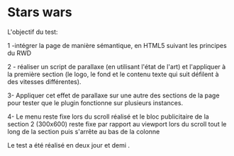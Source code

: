 # Stars wars

L'objectif du test:

 1 -intégrer la page de manière sémantique, en HTML5 suivant les principes du RWD
    
 2 - réaliser un script de parallaxe  (en utilisant l'état de l'art) et l'appliquer à la première section (le logo, le fond et le contenu texte qui suit défilent à des vitesses différentes). 

 3- Appliquer cet effet de parallaxe sur une autre des sections de la page pour tester que le plugin fonctionne sur plusieurs instances.

 4- Le menu reste fixe lors du scroll réalisé et le bloc publicitaire de la section 2 (300x600) reste fixe par rapport au viewport lors du scroll tout le long de la section puis s'arrête au bas de la colonne

Le test a été réalisé en deux jour et demi .
